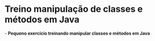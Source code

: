 <h1>Treino manipulação de classes e métodos em Java</h1>
- <b>Pequeno exercício treinando manipular classes e métodos em Java</b>
